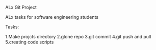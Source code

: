 ALx Git Project

ALx tasks for software engineering students

Tasks:

1.Make projcts directory
2.glone repo
3.git commit
4.git push and pull
5.creating code scripts 
